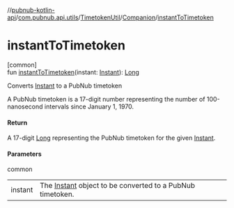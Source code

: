 //[pubnub-kotlin-api](../../../../index.md)/[com.pubnub.api.utils](../../index.md)/[TimetokenUtil](../index.md)/[Companion](index.md)/[instantToTimetoken](instant-to-timetoken.md)

# instantToTimetoken

[common]\
fun [instantToTimetoken](instant-to-timetoken.md)(instant: [Instant](../../-instant/index.md)): [Long](https://kotlinlang.org/api/latest/jvm/stdlib/kotlin-stdlib/kotlin/-long/index.html)

Converts [Instant](../../-instant/index.md) to a PubNub timetoken

A PubNub timetoken is a 17-digit number representing the number of 100-nanosecond intervals since January 1, 1970.

#### Return

A 17-digit [Long](https://kotlinlang.org/api/latest/jvm/stdlib/kotlin-stdlib/kotlin/-long/index.html) representing the PubNub timetoken for the given [Instant](../../-instant/index.md).

#### Parameters

common

| | |
|---|---|
| instant | The [Instant](../../-instant/index.md) object to be converted to a PubNub timetoken. |
